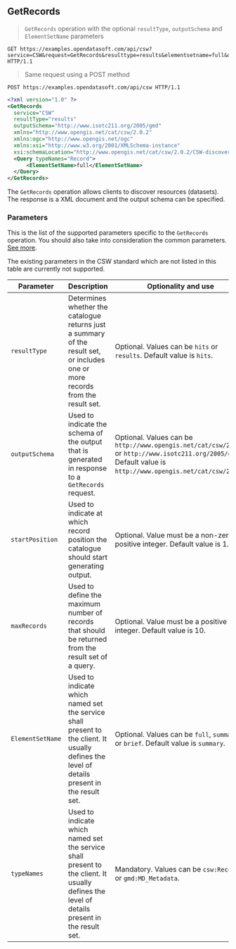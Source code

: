 ## GetRecords

> `GetRecords` operation with the optional `resultType`, `outputSchema` and
`ElementSetName` parameters

```http
GET https://examples.opendatasoft.com/api/csw?service=CSW&request=GetRecords&resulttype=results&elementsetname=full&outputschema=http://www.isotc211.org/2005/gmd&typenames=csw:Record HTTP/1.1
```

> Same request using a POST method

```http
POST https://examples.opendatasoft.com/api/csw HTTP/1.1
```

```xml
<?xml version="1.0" ?>
<GetRecords
  service="CSW"
  resultType="results"
  outputSchema="http://www.isotc211.org/2005/gmd"
  xmlns="http://www.opengis.net/cat/csw/2.0.2"
  xmlns:ogc="http://www.opengis.net/ogc"
  xmlns:xsi="http://www.w3.org/2001/XMLSchema-instance"
  xsi:schemaLocation="http://www.opengis.net/cat/csw/2.0.2/CSW-discovery.xsd">
  <Query typeNames="Record">
      <ElementSetName>full</ElementSetName>
  </Query>
</GetRecords>
````

The `GetRecords` operation allows clients to discover resources (datasets). The response is a XML document and
the output schema can be specified.

### Parameters

This is the list of the supported parameters specific to the `GetRecords` operation. You should also take into
consideration the common parameters. [See more](#parameters).

The existing parameters in the CSW standard which are not listed in this table are currently not supported.

Parameter | Description | Optionality and use
--------- | ----------- | -------------------
`resultType` | Determines whether the catalogue returns just a summary of the result set, or includes one or more records from the result set. | Optional. Values can be `hits` or `results`. Default value is `hits`.
`outputSchema` | Used to indicate the schema of the output that is generated in response to a `GetRecords` request. | Optional. Values can be `http://www.opengis.net/cat/csw/2.0.2` or `http://www.isotc211.org/2005/gmd`. <br> Default value is `http://www.opengis.net/cat/csw/2.0.2`.
`startPosition` | Used to indicate at which record position the catalogue should start generating output. | Optional. Value must be a non-zero positive integer. Default value is 1.
`maxRecords` | Used to define the maximum number of records that should be returned from the result set of a query. | Optional. Value must be a positive integer. Default value is 10.
`ElementSetName` | Used to indicate which named set the service shall present to the client. It usually defines the level of details present in the result set. | Optional. Values can be `full`, `summary` or `brief`. Default value is `summary`.
`typeNames` | Used to indicate which named set the service shall present to the client. It usually defines the level of details present in the result set. | Mandatory. Values can be `csw:Record` or `gmd:MD_Metadata`.
